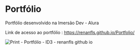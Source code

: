# Portfólio

Portfólio desenvolvido na Imersão Dev - Alura

Link de acesso ao portfólio : https://renanfls.github.io/Portfolio/

![Print - Portfólio - ID3 - renanfls github io](https://user-images.githubusercontent.com/78867248/160871407-25931be5-08cf-4282-bff7-788a5c8623a9.png)
